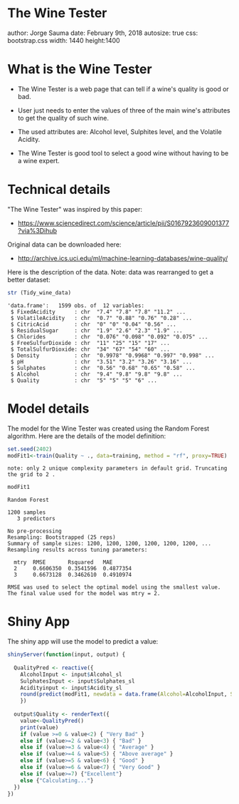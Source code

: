 The Wine Tester
========================================================
author: Jorge Sauma
date: February 9th, 2018
autosize: true
css: bootstrap.css
width: 1440
height:1400

What is the Wine Tester
========================================================

- The Wine Tester is a web page that can tell if a wine's quality is good or bad.

- User just needs to enter the values of three of the main wine's attributes to get the quality of such wine. 

- The used attributes are: Alcohol level, Sulphites level, and the Volatile Acidity.

- The Wine Tester is good tool to select a good wine without having to be a wine expert.

Technical details
========================================================

"The Wine Tester" was inspired by this paper:
- https://www.sciencedirect.com/science/article/pii/S0167923609001377?via%3Dihub

Original data can be downloaded here:
- http://archive.ics.uci.edu/ml/machine-learning-databases/wine-quality/

Here is the description of the data. Note: data was rearranged to get a better dataset:






```r
str (Tidy_wine_data)
```

```
'data.frame':	1599 obs. of  12 variables:
 $ FixedAcidity      : chr  "7.4" "7.8" "7.8" "11.2" ...
 $ VolatileAcidity   : chr  "0.7" "0.88" "0.76" "0.28" ...
 $ CitricAcid        : chr  "0" "0" "0.04" "0.56" ...
 $ ResidualSugar     : chr  "1.9" "2.6" "2.3" "1.9" ...
 $ Chlorides         : chr  "0.076" "0.098" "0.092" "0.075" ...
 $ FreeSulfurDioxide : chr  "11" "25" "15" "17" ...
 $ TotalSulfurDioxide: chr  "34" "67" "54" "60" ...
 $ Density           : chr  "0.9978" "0.9968" "0.997" "0.998" ...
 $ pH                : chr  "3.51" "3.2" "3.26" "3.16" ...
 $ Sulphates         : chr  "0.56" "0.68" "0.65" "0.58" ...
 $ Alcohol           : chr  "9.4" "9.8" "9.8" "9.8" ...
 $ Quality           : chr  "5" "5" "5" "6" ...
```

Model details
========================================================

The model for the Wine Tester was created using the Random Forest algorithm. Here are the details of the model definition:




```r
set.seed(2402)
modFit1<-train(Quality ~ ., data=training, method = "rf", proxy=TRUE)
```

```
note: only 2 unique complexity parameters in default grid. Truncating the grid to 2 .
```

```r
modFit1
```

```
Random Forest 

1200 samples
   3 predictors

No pre-processing
Resampling: Bootstrapped (25 reps) 
Summary of sample sizes: 1200, 1200, 1200, 1200, 1200, 1200, ... 
Resampling results across tuning parameters:

  mtry  RMSE       Rsquared   MAE      
  2     0.6606350  0.3541596  0.4877354
  3     0.6673128  0.3462610  0.4910974

RMSE was used to select the optimal model using the smallest value.
The final value used for the model was mtry = 2.
```

Shiny App
========================================================

The shiny app will use the model to predict a value:


```r
shinyServer(function(input, output) {
  
  QualityPred <- reactive({
    AlcoholInput <- input$Alcohol_sl
    SulphatesInput <- input$Sulphates_sl
    Acidityinput <- input$Acidity_sl
    round(predict(modFit1, newdata = data.frame(Alcohol=AlcoholInput, Sulphates=SulphatesInput, VolatileAcidity=Acidityinput)))
    })
  
  output$Quality <- renderText({
    value<-QualityPred()
    print(value)
    if (value >=0 & value<2) { "Very Bad" }
    else if (value>=2 & value<3) { "Bad" }
    else if (value>=3 & value<4) { "Average" }
    else if (value>=4 & value<5) { "Above average" }
    else if (value>=5 & value<6) { "Good" }
    else if (value>=6 & value<7) { "Very Good" }
    else if (value>=7) {"Excellent"}
    else {"Calculating..."}
  })
})
```

